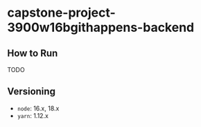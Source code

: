 # capstone-project-3900w16bgithappens-backend

## How to Run

TODO

## Versioning

-   `node`: 16.x, 18.x
-   `yarn`: 1.12.x
